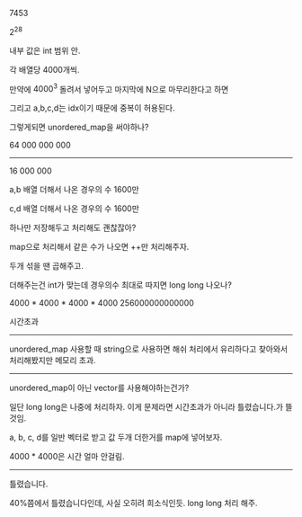 7453

2<sup>28</sup>

내부 값은 int 범위 안.

각 배열당 4000개씩.

만약에 $4000^3$ 돌려서 넣어두고 마지막에 N으로 마무리한다고 하면

그리고 a,b,c,d는 idx이기 때문에 중복이 허용된다.

그렇게되면 unordered_map을 써야하나?

64 000 000 000

---

16 000 000

a,b 배열 더해서 나온 경우의 수 1600만

c,d 배열 더해서 나온 경우의 수 1600만

하나만 저장해두고 처리해도 괜찮잖아?

map으로 처리해서 같은 수가 나오면 ++만 처리해주자.

두개 섞을 땐 곱해주고.

더해주는건 int가 맞는데
경우의수 최대로 따지면 long long 나오나?

4000 * 4000 * 4000 * 4000
256000000000000

시간초과

---

unordered_map 사용할 때 string으로 사용하면 해쉬 처리에서 유리하다고 찾아와서 처리해봤지만 메모리 초과.

---

unordered_map이 아닌 vector<int>를 사용해야하는건가?

일단 long long은 나중에 처리하자. 이게 문제라면 시간초과가 아니라 틀렸습니다.가 뜰 것임.

a, b, c, d를 일반 벡터로 받고
값 두개 더한거를 map에 넣어보자.

4000 * 4000은 시간 얼마 안걸림.

---

틀렸습니다.

40%쯤에서 틀렸습니다인데, 사실 오히려 희소식인듯.
long long 처리 해주.